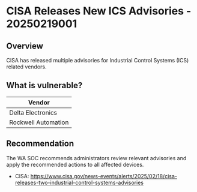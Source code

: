 # CISA Releases New ICS Advisories - 20250219001

## Overview

CISA has released multiple advisories for Industrial Control Systems (ICS) related vendors.

## What is vulnerable?

| Vendor              |
| ------------------- |
| Delta Electronics   |
| Rockwell Automation |

## Recommendation

The WA SOC recommends administrators review relevant advisories and apply the recommended actions to all affected devices.

- CISA: <https://www.cisa.gov/news-events/alerts/2025/02/18/cisa-releases-two-industrial-control-systems-advisories>
